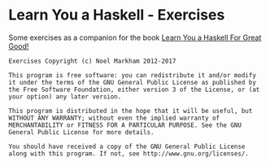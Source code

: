 # Learn You a Haskell - Exercises

Some exercises as a companion for the book [Learn You a Haskell For Great Good!](http://learnyouahaskell.com/)

```
Exercises Copyright (c) Noel Markham 2012-2017

This program is free software: you can redistribute it and/or modify it under the terms of the GNU General Public License as published by the Free Software Foundation, either version 3 of the License, or (at your option) any later version.

This program is distributed in the hope that it will be useful, but WITHOUT ANY WARRANTY; without even the implied warranty of MERCHANTABILITY or FITNESS FOR A PARTICULAR PURPOSE. See the GNU General Public License for more details.

You should have received a copy of the GNU General Public License along with this program. If not, see http://www.gnu.org/licenses/.
```